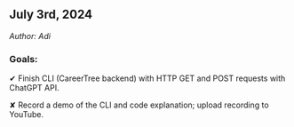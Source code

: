 ## July 3rd, 2024
<em>Author: Adi</em>

### Goals:
✔ Finish CLI (CareerTree backend) with HTTP GET and POST requests with ChatGPT API.

✘ Record a demo of the CLI and code explanation; upload recording to YouTube.

